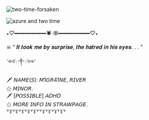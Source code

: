 ![two-time-forsaken](https://github.com/user-attachments/assets/35a43e20-c949-41af-8f8b-362e3261a860)

![azure and two time](https://github.com/user-attachments/assets/75370cb3-5dda-4132-9653-e3f6504d6532)

꘎♡━━━━━━🕷⋅🕸━━━━━━♡꘎

☠︎︎ “ 𝑰𝒕 𝒕𝒐𝒐𝒌 𝒎𝒆 𝒃𝒚 𝒔𝒖𝒓𝒑𝒓𝒊𝒔𝒆, 𝒕𝒉𝒆 𝒉𝒂𝒕𝒓𝒆𝒅 𝒊𝒏 𝒉𝒊𝒔 𝒆𝒚𝒆𝒔. . . ”       


༺𓆩༒𓆪༻


🗡 𝘕𝘈𝘔𝘌(𝘚):  𝘔1𝘎𝘙41𝘕𝘌,  𝘙𝘐𝘝𝘌𝘙‌‌           
⚝ 𝘔𝘐𝘕𝘖𝘙.           
🗡 [𝘗𝘖𝘚𝘚𝘐𝘉𝘓𝘌]  𝘈𝘋𝘏𝘋           
⚝ 𝘔𝘖𝘙𝘌  𝘐𝘕𝘍𝘖  𝘐𝘕  𝘚𝘛𝘙𝘈𝘞𝘗𝘈𝘎𝘌.           
꒷꒦꒷꒦꒷꒦꒷꒦꒷꒦꒷꒷꒦꒷꒦꒷꒦꒷꒦꒷


